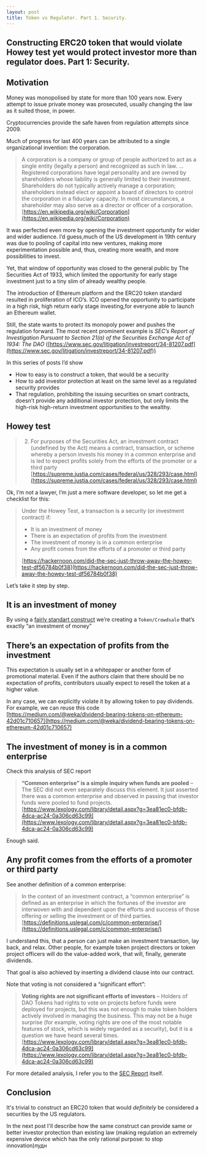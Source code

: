 ```yaml
---
layout: post
title: Token vs Regulator. Part 1. Security.
---
```


## Constructing ERC20 token that would violate Howey test yet would protect investor more than regulator does. Part 1: Security.

## Motivation

Money was monopolised by state for more than 100 years now.  Every attempt to issue private money was prosecuted, usually changing the law as it suited those, in power. 

Cryptocurrencies provide the safe haven from regulation attempts since 2009.

Much of progress for last 400 years can be attributed to a single organizational invention: the corporation.

> A corporation is a company or group of people authorized to act as a single entity (legally a person) and recognized as such in law.
> …
> Registered corporations have legal personality and are owned by shareholders whose liability is generally limited to their investment. Shareholders do not typically actively manage a corporation; shareholders instead elect or appoint a board of directors to control the corporation in a fiduciary capacity. In most circumstances, a shareholder may also serve as a director or officer of a corporation.
> [https://en.wikipedia.org/wiki/Corporation](https://en.wikipedia.org/wiki/Corporation)

It was perfected even more by opening the investment opportunity for wider and wider audience.  I’d guess,much of the US development in 19th century was due to pooling of capital into new ventures, making more experimentation possible and, thus, creating more wealth, and more possibilities to invest.

Yet, that window of opportunity was closed to the general public by The Securities Act of 1933, which limited the opportunity for early stage investment just to a tiny slim of already wealthy people.

The introduction of Ethereum platform and the ERC20 token standard resulted in proliferation of ICO’s. ICO opened the opportunity to participate in a high risk, high return early stage investing,for everyone able to launch an Ethereum wallet.

Still, the state wants to protect its monopoly power and pushes the regulation forward.  The most recent prominent example is _SEC’s Report of Investigation Pursuant to Section 21(a) of the Securities Exchange Act of 1934: The DAO_ ([https://www.sec.gov/litigation/investreport/34-81207.pdf](https://www.sec.gov/litigation/investreport/34-81207.pdf))

In this series of posts I’d show

- How to easy is to construct a token, that would be a security
- How to add investor protection at least on the same level as a regulated security provides
- That regulation, prohibiting the issuing securities on smart contracts, doesn’t provide any additional investor protection, but only limits the high-risk high-return investment opportunities to the wealthy.


## Howey test

> 2. For purposes of the Securities Act, an investment contract (undefined by the Act) means a contract, transaction, or scheme whereby a person invests his money in a common enterprise and is led to expect profits solely from the efforts of the promoter or a third party
> [https://supreme.justia.com/cases/federal/us/328/293/case.html](https://supreme.justia.com/cases/federal/us/328/293/case.html)

Ok, I’m not a lawyer, I’m just a mere software developer, so let me get a checklist for this:

> Under the Howey Test, a transaction is a security (or investment contract) if:
> 
> - It is an investment of money
> - There is an expectation of profits from the investment
> - The investment of money is in a common enterprise
> - Any profit comes from the efforts of a promoter or third party
> 
> [https://hackernoon.com/did-the-sec-just-throw-away-the-howey-test-df56784b0f38](https://hackernoon.com/did-the-sec-just-throw-away-the-howey-test-df56784b0f38)

Let’s take it step by step.

## It is an investment of money

By using a [fairly standart construct](https://github.com/OpenZeppelin/zeppelin-solidity/blob/5aba967db9bbff2089c1dcc855d9d5e83b293389/contracts/crowdsale/Crowdsale.sol#L64) we’re creating a `Token/Crowdsale` that’s exactly “an investment of money” 

## There’s an expectation of profits from the investment

This expectation is usually set in a whitepaper or another form of promotional material.  Even if the authors claim that there should be no expectation of profits, contributors usually expect to resell the token at a higher value.

In any case, we can explicitly violate it by allowing token to pay dividends.  For example, we can reuse this code [https://medium.com/@weka/dividend-bearing-tokens-on-ethereum-42d01c710657](https://medium.com/@weka/dividend-bearing-tokens-on-ethereum-42d01c710657)

## The investment of money is in a common enterprise

Check this analysis of SEC report

> **“Common enterprise” is a simple inquiry when funds are pooled** – The SEC did not even separately discuss this element. It just asserted there was a common enterprise and observed in passing that investor funds were pooled to fund projects.
> [https://www.lexology.com/library/detail.aspx?g=3ea81ec0-bfdb-4dca-ac24-0a306cd63c99](https://www.lexology.com/library/detail.aspx?g=3ea81ec0-bfdb-4dca-ac24-0a306cd63c99)

Enough said.

## Any profit comes from the efforts of a promoter or third party

See another definition of a common enterprise:

> In the context of an investment contract, a “common enterprise” is defined as an enterprise in which the fortunes of the investor are interwoven with and dependent upon the efforts and success of those offering or selling the investment or of third parties.
> [https://definitions.uslegal.com/c/common-enterprise/](https://definitions.uslegal.com/c/common-enterprise/)

I understand this, that a person can just make an investment transaction, lay back, and relax.  Other people, for example token project directors or token project officers will do the value-added work, that will, finally, generate dividends.

That goal is also achieved by inserting a dividend clause into our contract.

Note that voting is not considered a “significant effort”:

> **Voting rights are not significant efforts of investors** – Holders of DAO Tokens had rights to vote on projects before funds were deployed for projects, but this was not enough to make token holders actively involved in managing the business. This may not be a huge surprise (for example, voting rights are one of the most notable features of stock, which is widely regarded as a security), but it is a question we have heard several times.
> [https://www.lexology.com/library/detail.aspx?g=3ea81ec0-bfdb-4dca-ac24-0a306cd63c99](https://www.lexology.com/library/detail.aspx?g=3ea81ec0-bfdb-4dca-ac24-0a306cd63c99)

For more detailed analysis, I refer you to the [SEC Report](https://www.sec.gov/litigation/investreport/34-81207.pdf) itself.

## Conclusion

It's trivial to construct an ERC20 token that would _definitely_ be considered a securities by the US regulators.

In the next post I'll describe how the same construct can provide same or better investor protection than existing law (making regulation an extremely expensive device which has the only rational purpose: to stop innovation)лудн

